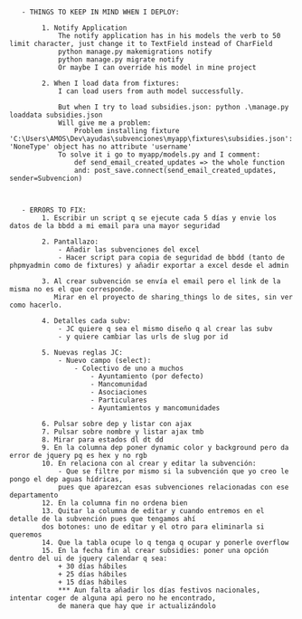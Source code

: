 
       - THINGS TO KEEP IN MIND WHEN I DEPLOY:

            1. Notify Application
                The notify application has in his models the verb to 50 limit character, just change it to TextField instead of CharField
                python manage.py makemigrations notify
                python manage.py migrate notify
                Or maybe I can override his model in mine project

            2. When I load data from fixtures:
                I can load users from auth model successfully.

                But when I try to load subsidies.json: python .\manage.py loaddata subsidies.json
                Will give me a problem:
                    Problem installing fixture 'C:\Users\AMOS\Dev\ayudas\subvenciones\myapp\fixtures\subsidies.json': 'NoneType' object has no attribute 'username'
                To solve it i go to myapp/models.py and I comment:
                    def send_email_created_updates => the whole function
                    and: post_save.connect(send_email_created_updates, sender=Subvencion)



       - ERRORS TO FIX:
            1. Escribir un script q se ejecute cada 5 días y envie los datos de la bbdd a mi email para una mayor seguridad

            2. Pantallazo:
                - Añadir las subvenciones del excel
                - Hacer script para copia de seguridad de bbdd (tanto de phpmyadmin como de fixtures) y añadir exportar a excel desde el admin

            3. Al crear subvención se envía el email pero el link de la misma no es el que corresponde.
               Mirar en el proyecto de sharing_things lo de sites, sin ver como hacerlo.

            4. Detalles cada subv:
                - JC quiere q sea el mismo diseño q al crear las subv
                - y quiere cambiar las urls de slug por id

            5. Nuevas reglas JC:
                - Nuevo campo (select):
                    - Colectivo de uno a muchos
                        - Ayuntamiento (por defecto)
                        - Mancomunidad
                        - Asociaciones
                        - Particulares
                        - Ayuntamientos y mancomunidades

            6. Pulsar sobre dep y listar con ajax
            7. Pulsar sobre nombre y listar ajax tmb
            8. Mirar para estados dl dt dd
            9. En la columna dep poner dynamic color y background pero da error de jquery pq es hex y no rgb
            10. En relaciona con al crear y editar la subvención:
                - Que se filtre por mismo si la subvención que yo creo le pongo el dep aguas hídricas,
                pues que aparezcan esas subvenciones relacionadas con ese departamento
            12. En la columna fin no ordena bien
            13. Quitar la columna de editar y cuando entremos en el detalle de la subvención pues que tengamos ahí
            dos botones: uno de editar y el otro para eliminarla si queremos
            14. Que la tabla ocupe lo q tenga q ocupar y ponerle overflow
            15. En la fecha fin al crear subsidies: poner una opción dentro del ui de jquery calendar q sea:
                + 30 días hábiles
                + 25 días hábiles
                + 15 días hábiles
                *** Aun falta añadir los días festivos nacionales, intentar coger de alguna api pero no he encontrado,
                de manera que hay que ir actualizándolo
